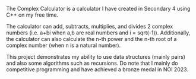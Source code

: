 The Complex Calculator is a calculator I have created in Secondary 4 using C++ on my free time.

The calculator can add, subtracts, multiplies, and divides 2 complex numbers (i.e. a+bi when a,b are real numbers and i = sqrt(-1)).
Additionally, the calculator can also calculate the n-th power and the n-th root of a complex number (when n is a natural number).

This project demonstrates my ability to use data structures (mainly pairs) and also some algorithms such as recursions.
Do note that I mainly do competitive programming and have achieved a bronze medal in NOI 2023.
